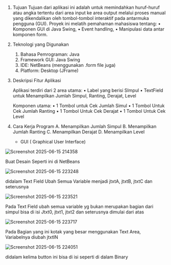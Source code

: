 1. Tujuan
    Tujuan dari aplikasi ini adalah untuk memindahkan huruf-huruf atau angka tertentu dari area input ke area output melalui proses manual yang dikendalikan oleh       tombol-tombol interaktif pada antarmuka pengguna (GUI). Proyek ini melatih pemahaman mahasiswa tentang:
      • Komponen GUI di Java Swing,
      • Event handling,
      • Manipulasi data antar komponen form.
   
2. Teknologi yang Digunakan
    1. Bahasa Pemrograman: Java
    2. Framework GUI: Java Swing
    3. IDE: NetBeans (menggunakan .form file juga)
    4. Platform: Desktop (JFrame)
       
3. Deskripsi Fitur Aplikasi
   
    Aplikasi terdiri dari 2 area utama:
      • Label yang berisi SImpul 
      • TextField untuk Menampilkan Jumlah Simpul, Ranting, Derajat, Level

    Komponen utama:
      • 1 Tombol untuk Cek Jumlah Simul
      • 1 Tombol Untuk Cek Jumlah Ranting
      • 1 Tombol Untuk Cek Derajat
      • 1 Tombol Untuk Cek Level
   
4. Cara Kerja Program
      A. Menampilkan Jumlah Simpul
      B. Menampilkan Jumlah Ranting
      C. Menampilkan Derajat
      D. Menampilkan Level

   - GUI ( Graphical User Interface)
   
![Screenshot 2025-06-15 214358](https://github.com/user-attachments/assets/975add37-7a66-456a-a9e0-29ae0fa49397)

Buat Desain Seperti ini di NetBeans

![Screenshot 2025-06-15 223248](https://github.com/user-attachments/assets/b51cd45d-a346-4b76-a3e2-1c387eac22ea)

didalam Text Field Ubah Semua Variable menjadi jtxtA, jtxtB, jtxtC dan seterusnya

![Screenshot 2025-06-15 223521](https://github.com/user-attachments/assets/3a04dfc3-b957-41d6-9483-4870c0b29c07)

Pada Text Field ubah semua variable yg bukan merupakan bagian dari simpul bisa di isi Jtxt0, jtxt1, jtxt2 dan seterusnya dimulai dari atas

![Screenshot 2025-06-15 223717](https://github.com/user-attachments/assets/3ce98507-ef9a-4298-8ad2-a62e908bbb7c)

Pada Bagian yang ini kotak yang besar menggunakan Text Area, Variabelnya diubah jtxtIN

![Screenshot 2025-06-15 224051](https://github.com/user-attachments/assets/984b63e1-b942-489c-8546-75a6454835d5)

didalam kelima button ini bisa di isi seperti di dalam Binary
    

